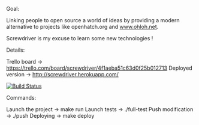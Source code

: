 Goal:

   Linking people to open source a world of ideas by providing a modern alternative to projects like openhatch.org and www.ohloh.net.

   Screwdriver is my excuse to learn some new technologies !

Details:

   Trello board -> https://trello.com/board/screwdriver/4f1aeba51c63d0f25b012713
   Deployed version -> http://screwdriver.herokuapp.com/

   [![Build Status](https://secure.travis-ci.org/athieriot/screwdriver.png)](http://travis-ci.org/athieriot/screwdriver)

Commands:

   Launch the project -> make run
   Launch tests -> ./full-test
   Push modification -> ./push
   Deploying -> make deploy

